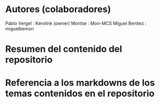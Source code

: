 # Autores (colaboradores)
Pablo Vergel : Kerolink (owner)
Montse : Mon-MCS
Miguel Benitez : miguelbemon
# Resumen del contenido del repositorio
# Referencia a los markdowns de los temas contenidos en el repositorio
